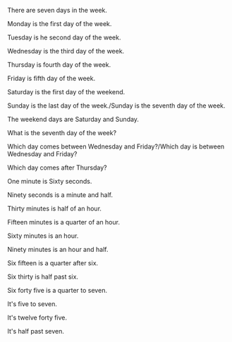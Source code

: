 There are seven days in the week.

Monday is the first day of the week.

Tuesday is he second day of the week.

Wednesday is the third day of the week.

Thursday is fourth day of the week.

Friday is fifth day of the week.

Saturday is the first day of the weekend.

Sunday is the last day of the week./Sunday is the seventh day of the week.

The weekend days are Saturday and Sunday.



What is the seventh day of the week?



Which day comes between Wednesday and Friday?/Which day is between Wednesday and Friday?

Which day comes after Thursday?



One minute is Sixty  seconds.

Ninety seconds is a minute and half.

Thirty minutes is half of  an hour.

Fifteen minutes is a quarter of an hour.

Sixty minutes is an hour.

Ninety minutes is an hour and half.

Six fifteen is a quarter after six.

Six thirty is half past six.

Six forty five  is a quarter to seven.

It's five to seven.

It's twelve forty five.

It's half past seven.